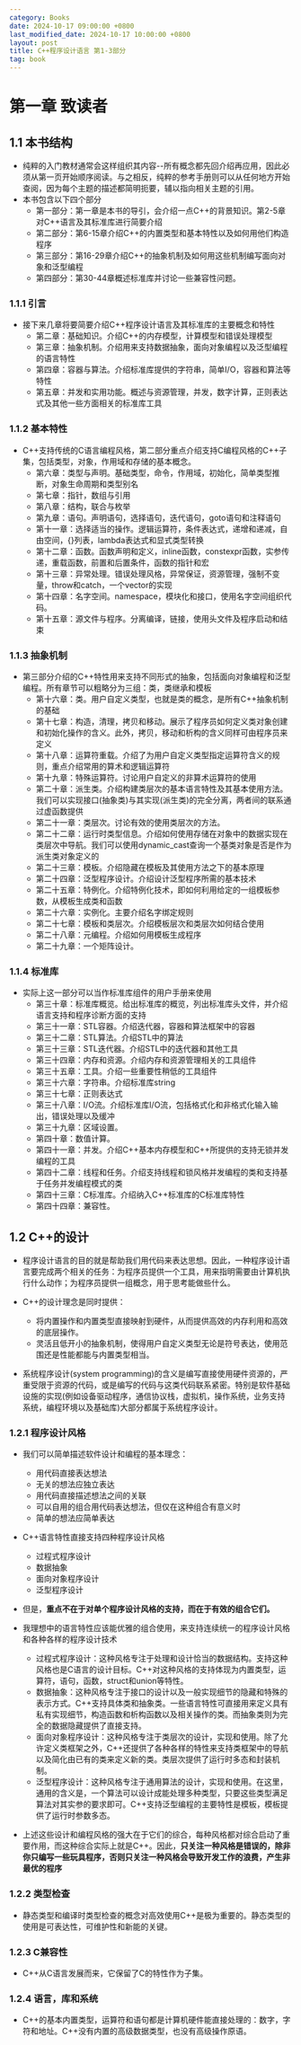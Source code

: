 ```yaml
---
category: Books
date: 2024-10-17 09:00:00 +0800
last_modified_date: 2024-10-17 10:00:00 +0800
layout: post
title: C++程序设计语言 第1-3部分
tag: book
---
```

# 第一章 致读者

## 1.1 本书结构

+ 纯粹的入门教材通常会这样组织其内容--所有概念都先回介绍再应用，因此必须从第一页开始顺序阅读。与之相反，纯粹的参考手册则可以从任何地方开始查阅，因为每个主题的描述都简明扼要，辅以指向相关主题的引用。
+ 本书包含以下四个部分
  + 第一部分：第一章是本书的导引，会介绍一点C++的背景知识。第2-5章对C++语言及其标准库进行简要介绍
  + 第二部分：第6-15章介绍C++的内置类型和基本特性以及如何用他们构造程序
  + 第三部分：第16-29章介绍C++的抽象机制及如何用这些机制编写面向对象和泛型编程
  + 第四部分：第30-44章概述标准库并讨论一些兼容性问题。

### 1.1.1 引言

+ 接下来几章将要简要介绍C++程序设计语言及其标准库的主要概念和特性
  + 第二章：基础知识。介绍C++的内存模型，计算模型和错误处理模型
  + 第三章：抽象机制。介绍用来支持数据抽象，面向对象编程以及泛型编程的语言特性
  + 第四章：容器与算法。介绍标准库提供的字符串，简单I/O，容器和算法等特性
  + 第五章：并发和实用功能。概述与资源管理，并发，数字计算，正则表达式及其他一些方面相关的标准库工具

### 1.1.2 基本特性

+ C++支持传统的C语言编程风格，第二部分重点介绍支持C编程风格的C++子集，包括类型，对象，作用域和存储的基本概念。
  + 第六章：类型与声明。基础类型，命令，作用域，初始化，简单类型推断，对象生命周期和类型别名
  + 第七章：指针，数组与引用
  + 第八章：结构，联合与枚举
  + 第九章：语句。声明语句，选择语句，迭代语句，goto语句和注释语句
  + 第十一章：选择适当的操作。逻辑运算符，条件表达式，递增和递减，自由空间，{}列表，lambda表达式和显式类型转换
  + 第十二章：函数。函数声明和定义，inline函数，constexpr函数，实参传递，重载函数，前置和后置条件，函数的指针和宏
  + 第十三章：异常处理。错误处理风格，异常保证，资源管理，强制不变量，throw和catch，一个vector的实现
  + 第十四章：名字空间。namespace，模块化和接口，使用名字空间组织代码。
  + 第十五章：源文件与程序。分离编译，链接，使用头文件及程序启动和结束

### 1.1.3 抽象机制

+ 第三部分介绍的C++特性用来支持不同形式的抽象，包括面向对象编程和泛型编程。所有章节可以粗略分为三组：类，类继承和模板
  + 第十六章：类。用户自定义类型，也就是类的概念，是所有C++抽象机制的基础
  + 第十七章：构造，清理，拷贝和移动。展示了程序员如何定义类对象创建和初始化操作的含义。此外，拷贝，移动和析构的含义同样可由程序员来定义
  + 第十八章：运算符重载。介绍了为用户自定义类型指定运算符含义的规则，重点介绍常用的算术和逻辑运算符
  + 第十九章：特殊运算符。讨论用户自定义的非算术运算符的使用
  + 第二十章：派生类。介绍构建类层次的基本语言特性及其基本使用方法。我们可以实现接口(抽象类)与其实现(派生类)的完全分离，两者间的联系通过虚函数提供
  + 第二十一章：类层次。讨论有效的使用类层次的方法。
  + 第二十二章：运行时类型信息。介绍如何使用存储在对象中的数据实现在类层次中导航。我们可以使用dynamic_cast查询一个基类对象是否是作为派生类对象定义的
  + 第二十三章：模板。介绍隐藏在模板及其使用方法之下的基本原理
  + 第二十四章：泛型程序设计。介绍设计泛型程序所需的基本技术
  + 第二十五章：特例化。介绍特例化技术，即如何利用给定的一组模板参数，从模板生成类和函数
  + 第二十六章：实例化。主要介绍名字绑定规则
  + 第二十七章：模板和类层次。介绍模板层次和类层次如何结合使用
  + 第二十八章：元编程。介绍如何用模板生成程序
  + 第二十九章：一个矩阵设计。

### 1.1.4 标准库

+ 实际上这一部分可以当作标准库组件的用户手册来使用
  + 第三十章：标准库概览。给出标准库的概览，列出标准库头文件，并介绍语言支持和程序诊断方面的支持
  + 第三十一章：STL容器。介绍迭代器，容器和算法框架中的容器
  + 第三十二章：STL算法。介绍STL中的算法
  + 第三十三章：STL迭代器。介绍STL中的迭代器和其他工具
  + 第三十四章：内存和资源。介绍内存和资源管理相关的工具组件
  + 第三十五章：工具。介绍一些重要性稍低的工具组件
  + 第三十六章：字符串。介绍标准库string
  + 第三十七章：正则表达式
  + 第三十八章：I/O流。介绍标准库I/O流，包括格式化和非格式化输入输出，错误处理以及缓冲
  + 第三十九章：区域设置。
  + 第四十章：数值计算。
  + 第四十一章：并发。介绍C++基本内存模型和C++所提供的支持无锁并发编程的工具
  + 第四十二章：线程和任务。介绍支持线程和锁风格并发编程的类和支持基于任务并发编程模式的类
  + 第四十三章：C标准库。介绍纳入C++标准库的C标准库特性
  + 第四十四章：兼容性。

## 1.2 C++的设计

+ 程序设计语言的目的就是帮助我们用代码来表达思想。因此，一种程序设计语言要完成两个相关的任务：为程序员提供一个工具，用来指明需要由计算机执行什么动作；为程序员提供一组概念，用于思考能做些什么。
+ C++的设计理念是同时提供：
  + 将内置操作和内置类型直接映射到硬件，从而提供高效的内存利用和高效的底层操作。
  + 灵活且低开小的抽象机制，使得用户自定义类型无论是符号表达，使用范围还是性能都能与内置类型相当。

+ 系统程序设计(system programming)的含义是编写直接使用硬件资源的，严重受限于资源的代码，或是编写的代码与这类代码联系紧密。特别是软件基础设施的实现(例如设备驱动程序，通信协议栈，虚拟机，操作系统，业务支持系统，编程环境以及基础库)大部分都属于系统程序设计。

### 1.2.1 程序设计风格

+ 我们可以简单描述软件设计和编程的基本理念：
  + 用代码直接表达想法
  + 无关的想法应独立表达
  + 用代码直接描述想法之间的关联
  + 可以自用的组合用代码表达想法，但仅在这种组合有意义时
  + 简单的想法应简单表达
+ C++语言特性直接支持四种程序设计风格
  + 过程式程序设计
  + 数据抽象
  + 面向对象程序设计
  + 泛型程序设计
+ 但是，**重点不在于对单个程序设计风格的支持，而在于有效的组合它们。**
+ 我理想中的语言特性应该能优雅的组合使用，来支持连续统一的程序设计风格和各种各样的程序设计技术
  + 过程式程序设计：这种风格专注于处理和设计恰当的数据结构。支持这种风格也是C语言的设计目标。C++对这种风格的支持体现为内置类型，运算符，语句，函数，struct和union等特性。
  + 数据抽象：这种风格专注于接口的设计以及一般实现细节的隐藏和特殊的表示方式。C++支持具体类和抽象类。一些语言特性可直接用来定义具有私有实现细节，构造函数和析构函数以及相关操作的类。而抽象类则为完全的数据隐藏提供了直接支持。
  + 面向对象程序设计：这种风格专注于类层次的设计，实现和使用。除了允许定义类框架之外，C++还提供了各种各样的特性来支持类框架中的导航以及简化由已有的类来定义新的类。类层次提供了运行时多态和封装机制。
  + 泛型程序设计：这种风格专注于通用算法的设计，实现和使用。在这里，通用的含义是，一个算法可以设计成能处理多种类型，只要这些类型满足算法对其实参的要求即可。C++支持泛型编程的主要特性是模板，模板提供了运行时参数多态。

+ 上述这些设计和编程风格的强大在于它们的综合，每种风格都对综合启动了重要作用，而这种综合实际上就是C++。因此，**只关注一种风格是错误的，除非你只编写一些玩具程序，否则只关注一种风格会导致开发工作的浪费，产生非最优的程序**

### 1.2.2 类型检查

+ 静态类型和编译时类型检查的概念对高效使用C++是极为重要的。静态类型的使用是可表达性，可维护性和新能的关键。

### 1.2.3 C兼容性

+ C++从C语言发展而来，它保留了C的特性作为子集。

### 1.2.4 语言，库和系统

+ C++的基本内置类型，运算符和语句都是计算机硬件能直接处理的：数字，字符和地址。C++没有内置的高级数据类型，也没有高级操作原语。
